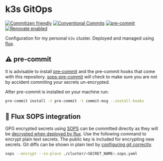 # k3s GitOps

[![Commitizen friendly](https://img.shields.io/badge/commitizen-friendly-brightgreen.svg)](http://commitizen.github.io/cz-cli/)
[![Conventional Commits](https://img.shields.io/badge/Conventional%20Commits-1.0.0-yellow)](https://conventionalcommits.org)
[![pre-commit](https://img.shields.io/badge/pre--commit-enabled-brightgreen?logo=pre-commit&logoColor=white)](https://github.com/pre-commit/pre-commit)
[![Renovate enabled](https://img.shields.io/badge/renovate-enabled-brightgreen?logo=renovatebot&logoColor=white)](https://app.renovatebot.com/dashboard#github/SVendittelli/k3s-gitops)

Configuration for my personal `k3s` cluster. Deployed and managed using [flux](https://fluxcd.io).

## :warning: pre-commit

It is advisable to install [pre-commit](https://pre-commit.com/) and the pre-commit hooks that come with this repository.
[sops-pre-commit](https://github.com/k8s-at-home/sops-pre-commit) will check to make sure you are not by accident commiting your secrets un-encrypted.

After pre-commit is installed on your machine run:

```sh
pre-commit install -t pre-commit -t commit-msg --install-hooks
```

## :closed_lock_with_key: Flux SOPS integration

GPG encrypted secrets using [SOPS](https://github.com/mozilla/sops) can be committed directly as they will be [decrypted when deployed by flux](https://fluxcd.io/docs/guides/mozilla-sops). Use the following command to encrypt plain text secrets. The public key is included for encrypting new secrets. Git diffs can be shown in plain text by [configuring git correctly](https://github.com/mozilla/sops#showing-diffs-in-cleartext-in-git).

```sh
sops --encrypt --in-place ./cluster/<SECRET_NAME>.sops.yaml
```
